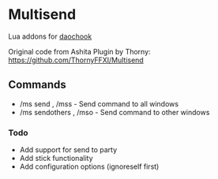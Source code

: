 # Multisend
Lua addons for [daochook](https://daochook.github.io/)

Original code from Ashita Plugin by Thorny: https://github.com/ThornyFFXI/Multisend

## Commands
- /ms send <command>, /mss <command> - Send command to all windows
- /ms sendothers <command>, /mso <command> - Send command to other windows


### Todo
- Add support for send to party
- Add stick functionality
- Add configuration options (ignoreself first)